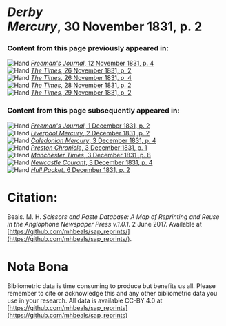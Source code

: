 # *Derby Mercury*, 30 November 1831, p. 2  
  
### Content from this page previously appeared in:  
![Hand](http://scissorsandpaste.net/wp-content/uploads/2017/06/smallhandpointer.png) [*Freeman's Journal*, 12 November 1831, p. 4](https://mhbeals.github.io/sap_html/Freeman's-Journal/Freeman's-Journal-12-November-1831-p-4)  
![Hand](http://scissorsandpaste.net/wp-content/uploads/2017/06/smallhandpointer.png) [*The Times*, 26 November 1831, p. 2](https://mhbeals.github.io/sap_html/The-Times/The-Times-26-November-1831-p-2)  
![Hand](http://scissorsandpaste.net/wp-content/uploads/2017/06/smallhandpointer.png) [*The Times*, 26 November 1831, p. 4](https://mhbeals.github.io/sap_html/The-Times/The-Times-26-November-1831-p-4)  
![Hand](http://scissorsandpaste.net/wp-content/uploads/2017/06/smallhandpointer.png) [*The Times*, 28 November 1831, p. 2](https://mhbeals.github.io/sap_html/The-Times/The-Times-28-November-1831-p-2)  
![Hand](http://scissorsandpaste.net/wp-content/uploads/2017/06/smallhandpointer.png) [*The Times*, 29 November 1831, p. 2](https://mhbeals.github.io/sap_html/The-Times/The-Times-29-November-1831-p-2)  
  
### Content from this page subsequently appeared in:  
![Hand](http://scissorsandpaste.net/wp-content/uploads/2017/06/smallhandpointer.png) [*Freeman's Journal*, 1 December 1831, p. 2](https://mhbeals.github.io/sap_html/Freeman's-Journal/Freeman's-Journal-1-December-1831-p-2)  
![Hand](http://scissorsandpaste.net/wp-content/uploads/2017/06/smallhandpointer.png) [*Liverpool Mercury*, 2 December 1831, p. 2](https://mhbeals.github.io/sap_html/Liverpool-Mercury/Liverpool-Mercury-2-December-1831-p-2)  
![Hand](http://scissorsandpaste.net/wp-content/uploads/2017/06/smallhandpointer.png) [*Caledonian Mercury*, 3 December 1831, p. 4](https://mhbeals.github.io/sap_html/Caledonian-Mercury/Caledonian-Mercury-3-December-1831-p-4)  
![Hand](http://scissorsandpaste.net/wp-content/uploads/2017/06/smallhandpointer.png) [*Preston Chronicle*, 3 December 1831, p. 1](https://mhbeals.github.io/sap_html/Preston-Chronicle/Preston-Chronicle-3-December-1831-p-1)  
![Hand](http://scissorsandpaste.net/wp-content/uploads/2017/06/smallhandpointer.png) [*Manchester Times*, 3 December 1831, p. 8](https://mhbeals.github.io/sap_html/Manchester-Times/Manchester-Times-3-December-1831-p-8)  
![Hand](http://scissorsandpaste.net/wp-content/uploads/2017/06/smallhandpointer.png) [*Newcastle Courant*, 3 December 1831, p. 4](https://mhbeals.github.io/sap_html/Newcastle-Courant/Newcastle-Courant-3-December-1831-p-4)  
![Hand](http://scissorsandpaste.net/wp-content/uploads/2017/06/smallhandpointer.png) [*Hull Packet*, 6 December 1831, p. 2](https://mhbeals.github.io/sap_html/Hull-Packet/Hull-Packet-6-December-1831-p-2)  


# Citation: 

Beals. M. H. *Scissors and Paste Database: A Map of Reprinting and Reuse in the Anglophone Newspaper Press v.1.0.1.* 2 June 2017. Available at [https://github.com/mhbeals/sap_reprints/](https://github.com/mhbeals/sap_reprints/). 

# Nota Bona

Bibliometric data is time consuming to produce but benefits us all. Please remember to cite or acknowledge this and any other bibliometric data you use in your research. All data is available CC-BY 4.0 at [https://github.com/mhbeals/sap_reprints](https://github.com/mhbeals/sap_reprints)